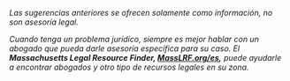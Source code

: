 *Las sugerencias anteriores se ofrecen solamente como información, no son asesoría legal.*

*Cuando tenga un problema jurídico, siempre es mejor hablar con un abogado que pueda darle asesoría específica para su caso. El  **Massachusetts Legal Resource Finder,
[MassLRF.org/es](http://MassLRF.org/es),** puede ayudarle a encontrar abogados y otro tipo de recursos legales en su zona.*
